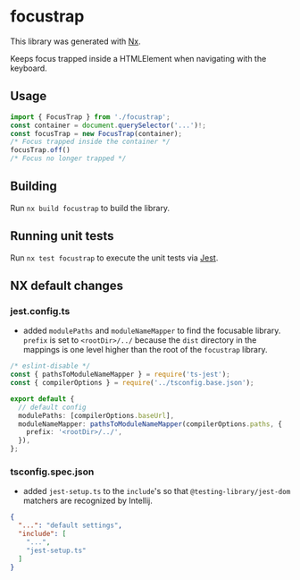 # focustrap

This library was generated with [Nx](https://nx.dev).

Keeps focus trapped inside a HTMLElement when navigating with the keyboard.

## Usage

```typescript
import { FocusTrap } from './focustrap';
const container = document.querySelector('...')!;
const focusTrap = new FocusTrap(container);
/* Focus trapped inside the container */
focusTrap.off()
/* Focus no longer trapped */
```

## Building

Run `nx build focustrap` to build the library.

## Running unit tests

Run `nx test focustrap` to execute the unit tests via [Jest](https://jestjs.io).

## NX default changes

### jest.config.ts

- added `modulePaths` and `moduleNameMapper` to find the focusable library.
  `prefix` is set to `<rootDir>/../` because the `dist` directory in the mappings
  is one level higher than the root of the `focustrap` library.

```typescript
/* eslint-disable */
const { pathsToModuleNameMapper } = require('ts-jest');
const { compilerOptions } = require('../tsconfig.base.json');

export default {
  // default config
  modulePaths: [compilerOptions.baseUrl],
  moduleNameMapper: pathsToModuleNameMapper(compilerOptions.paths, {
    prefix: '<rootDir>/../',
  }),
};
```

### tsconfig.spec.json

- added `jest-setup.ts` to the `include`'s so that `@testing-library/jest-dom`
  matchers are recognized by Intellij.

```json
{
  "...": "default settings",
  "include": [
    "...",
    "jest-setup.ts"
  ]
}

```
